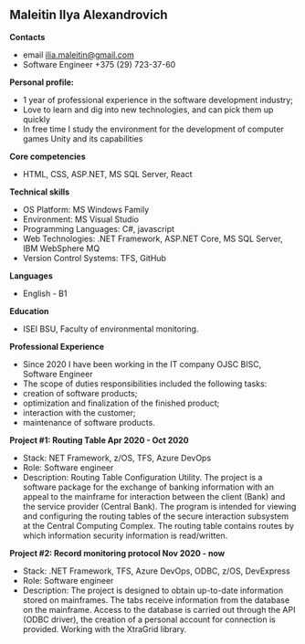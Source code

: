 ## Maleitin Ilya Alexandrovich
**Contacts**
* email ilia.maleitin@gmail.com
* Software Engineer	+375 (29) 723-37-60

**Personal profile:**
* 1 year of professional experience in the software development industry;
* Love to learn and dig into new technologies, and can pick them up quickly
* In free time I study the environment for the development of computer games Unity and its capabilities	

**Core competencies**	
* HTML, CSS, ASP.NET, MS SQL Server, React

**Technical skills**
* OS Platform:	MS Windows Family
* Environment:	MS Visual Studio
* Programming Languages:	С#, javascript
* Web Technologies:	.NET Framework, ASP.NET Core, MS SQL Server, IBM WebSphere MQ
* Version Control Systems:	TFS, GitHub

**Languages**
* English - B1

**Education**
* ISEI BSU, Faculty of environmental monitoring.

**Professional Experience**
* Since 2020 I have been working in the IT company OJSC BISC, Software Engineer
* The scope of duties responsibilities included the following tasks:
* creation of software products;
* optimization and finalization of the finished product;
* interaction with the customer;
* maintenance of software products.

**Project #1: Routing Table	Apr 2020 - Oct 2020**
* Stack:	NET Framework, z/OS, TFS, Azure DevOps
* Role:	Software engineer
* Description:	Routing Table Configuration Utility. The project is a software package for the exchange of banking information with an appeal to the mainframe for interaction between the client (Bank) and the service provider (Central Bank).
The program is intended for viewing and configuring the routing tables of the secure interaction subsystem at the Central Computing Complex. The routing table contains routes by which information security information is read/written.

**Project #2: Record monitoring protocol	Nov 2020 - now**
* Stack:	.NET Framework, TFS, Azure DevOps, ODBC, z/OS, DevExpress
* Role:	Software engineer
* Description:	The project is designed to obtain up-to-date information stored on mainframes.
The tabs receive information from the database on the mainframe. Access to the database is carried out through the API (ODBC driver), the creation of a personal account for connection is provided. Working with the XtraGrid library.
